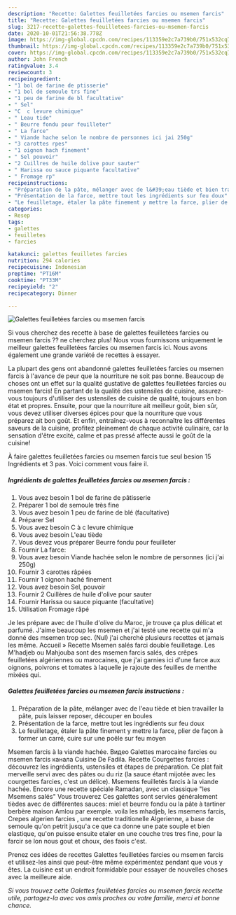 ```yaml
---
description: "Recette: Galettes feuilletées farcies ou msemen farcis"
title: "Recette: Galettes feuilletées farcies ou msemen farcis"
slug: 3217-recette-galettes-feuilletees-farcies-ou-msemen-farcis
date: 2020-10-01T21:56:38.778Z
image: https://img-global.cpcdn.com/recipes/113359e2c7a739b0/751x532cq70/galettes-feuilletees-farcies-ou-msemen-farcis-photo-principale-de-la-recette.jpg
thumbnail: https://img-global.cpcdn.com/recipes/113359e2c7a739b0/751x532cq70/galettes-feuilletees-farcies-ou-msemen-farcis-photo-principale-de-la-recette.jpg
cover: https://img-global.cpcdn.com/recipes/113359e2c7a739b0/751x532cq70/galettes-feuilletees-farcies-ou-msemen-farcis-photo-principale-de-la-recette.jpg
author: John French
ratingvalue: 3.4
reviewcount: 3
recipeingredient:
- "1 bol de farine de ptisserie"
- "1 bol de semoule trs fine"
- "1 peu de farine de bl facultative"
- " Sel"
- "C  c levure chimique"
- " Leau tide"
- " Beurre fondu pour feuilleter"
- " La farce"
- " Viande hache selon le nombre de personnes ici jai 250g"
- "3 carottes rpes"
- "1 oignon hach finement"
- " Sel pouvoir"
- "2 Cuillres de huile dolive pour sauter"
- " Harissa ou sauce piquante facultative"
- " Fromage rp"
recipeinstructions:
- "Préparation de la pâte, mélanger avec de l&#39;eau tiède et bien travailler la pâte, puis laisser reposer, découper en boules"
- "Présentation de la farce, mettre tout les ingrédients sur feu doux"
- "Le feuilletage, étaler la pâte finement y mettre la farce, plier de façon à former un carré, cuire sur une poêle sur feu moyen"
categories:
- Resep
tags:
- galettes
- feuilletes
- farcies

katakunci: galettes feuilletes farcies 
nutrition: 294 calories
recipecuisine: Indonesian
preptime: "PT16M"
cooktime: "PT33M"
recipeyield: "2"
recipecategory: Dinner

---
```



![Galettes feuilletées farcies ou msemen farcis](https://img-global.cpcdn.com/recipes/113359e2c7a739b0/751x532cq70/galettes-feuilletees-farcies-ou-msemen-farcis-photo-principale-de-la-recette.jpg)

Si vous cherchez des recette à base de galettes feuilletées farcies ou msemen farcis ?? ne cherchez plus! Nous vous fournissons uniquement le meilleur galettes feuilletées farcies ou msemen farcis ici. Nous avons également une grande variété de recettes à essayer.

La plupart des gens ont abandonné galettes feuilletées farcies ou msemen farcis à l'avance de peur que la nourriture ne soit pas bonne. Beaucoup de choses ont un effet sur la qualité gustative de galettes feuilletées farcies ou msemen farcis! En partant de la qualité des ustensiles de cuisine, assurez-vous toujours d'utiliser des ustensiles de cuisine de qualité, toujours en bon état et propres. Ensuite, pour que la nourriture ait meilleur goût, bien sûr, vous devez utiliser diverses épices pour que la nourriture que vous préparez ait bon goût. Et enfin, entraînez-vous à reconnaître les différentes saveurs de la cuisine, profitez pleinement de chaque activité culinaire, car la sensation d'être excité, calme et pas pressé affecte aussi le goût de la cuisine!

<!--inarticleads1-->

À faire galettes feuilletées farcies ou msemen farcis tue seul besion 15 Ingrédients et 3 pas. Voici comment vous faire il.

##### Ingrédients de galettes feuilletées farcies ou msemen farcis :

1. Vous avez besoin 1 bol de farine de pâtisserie
1. Préparer 1 bol de semoule très fine
1. Vous avez besoin 1 peu de farine de blé (facultative)
1. Préparer  Sel
1. Vous avez besoin C à c levure chimique
1. Vous avez besoin  L&#39;eau tiède
1. Vous devez vous préparer  Beurre fondu pour feuilleter
1. Fournir  La farce:
1. Vous avez besoin  Viande hachée selon le nombre de personnes (ici j&#39;ai 250g)
1. Fournir 3 carottes râpées
1. Fournir 1 oignon haché finement
1. Vous avez besoin  Sel, pouvoir
1. Fournir 2 Cuillères de huile d&#39;olive pour sauter
1. Fournir  Harissa ou sauce piquante (facultative)
1. Utilisation  Fromage râpé


Je les prépare avec de l&#39;huile d&#39;olive du Maroc, je trouve ça plus délicat et parfumé. J&#39;aime beaucoup les msemen et j&#39;ai testé une recette qui m&#39;a donné des msemen trop sec. (Nul) j&#39;ai cherché plusieurs recettes et jamais les même. Accueil » Recette Msemen salés farci double feuilletage. Les M&#39;hadjeb ou Mahjouba sont des msemen farcis salés, des crêpes feuilletées algériennes ou marocaines, que j&#39;ai garnies ici d&#39;une farce aux oignons, poivrons et tomates à laquelle je rajoute des feuilles de menthe mixées qui. 

<!--inarticleads2-->

##### Galettes feuilletées farcies ou msemen farcis instructions :

1. Préparation de la pâte, mélanger avec de l&#39;eau tiède et bien travailler la pâte, puis laisser reposer, découper en boules
1. Présentation de la farce, mettre tout les ingrédients sur feu doux
1. Le feuilletage, étaler la pâte finement y mettre la farce, plier de façon à former un carré, cuire sur une poêle sur feu moyen


Msemen farcis à la viande hachée. Видео Galettes marocaine farcies ou msemen farcis канала Cuisine De Fadila. Recette Courgettes farcies : découvrez les ingrédients, ustensiles et étapes de préparation. Ce plat fait merveille servi avec des pâtes ou du riz (la sauce étant mijotée avec les courgettes farcies, c&#39;est un délice). Msemens feuilletés farcis à la viande hachée. Encore une recette spéciale Ramadan, avec un classique &#34;les Msemens salés&#34; Vous trouverez Ces galettes sont servies généralement tièdes avec de différentes sauces: miel et beurre fondu ou la pâte à tartiner berbère maison Amlou par exemple. voila les mhadjeb, les msemens farcis, Crepes algerien farcies , une recette traditionelle Algerienne, a base de semoule qu&#39;on petrit jusqu&#39;a ce que ca donne une pate souple et bien elastique, qu&#39;on puisse ensuite etaler en une couche tres tres fine, pour la farcir se lon nous gout et choux, des faois c&#39;est. 

<!--inarticleads1-->

<p>
Prenez ces idées de recettes Galettes feuilletées farcies ou msemen farcis et utilisez-les ainsi que peut-être même expérimentez pendant que vous y êtes. La cuisine est un endroit formidable pour essayer de nouvelles choses avec la meilleure aide.
</p>

<p>
<i>Si vous trouvez cette Galettes feuilletées farcies ou msemen farcis recette utile, partagez-la avec vos amis proches ou votre famille, merci et bonne chance.</i>
</p>
